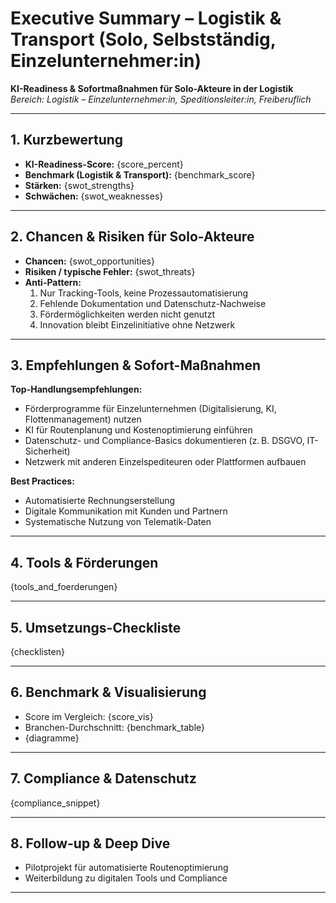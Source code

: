 # Executive Summary – Logistik & Transport (Solo, Selbstständig, Einzelunternehmer:in)

**KI-Readiness & Sofortmaßnahmen für Solo-Akteure in der Logistik**  
_Bereich: Logistik – Einzelunternehmer:in, Speditionsleiter:in, Freiberuflich_

---

## 1. Kurzbewertung

- **KI-Readiness-Score:** {score_percent}
- **Benchmark (Logistik & Transport):** {benchmark_score}
- **Stärken:** {swot_strengths}
- **Schwächen:** {swot_weaknesses}

---

## 2. Chancen & Risiken für Solo-Akteure

- **Chancen:** {swot_opportunities}
- **Risiken / typische Fehler:** {swot_threats}
- **Anti-Pattern:**  
  1. Nur Tracking-Tools, keine Prozessautomatisierung  
  2. Fehlende Dokumentation und Datenschutz-Nachweise  
  3. Fördermöglichkeiten werden nicht genutzt  
  4. Innovation bleibt Einzelinitiative ohne Netzwerk

---

## 3. Empfehlungen & Sofort-Maßnahmen

**Top-Handlungsempfehlungen:**  
- Förderprogramme für Einzelunternehmen (Digitalisierung, KI, Flottenmanagement) nutzen  
- KI für Routenplanung und Kostenoptimierung einführen  
- Datenschutz- und Compliance-Basics dokumentieren (z. B. DSGVO, IT-Sicherheit)  
- Netzwerk mit anderen Einzelspediteuren oder Plattformen aufbauen

**Best Practices:**  
- Automatisierte Rechnungserstellung  
- Digitale Kommunikation mit Kunden und Partnern  
- Systematische Nutzung von Telematik-Daten

---

## 4. Tools & Förderungen

{tools_and_foerderungen}

---

## 5. Umsetzungs-Checkliste

{checklisten}

---

## 6. Benchmark & Visualisierung

- Score im Vergleich: {score_vis}
- Branchen-Durchschnitt: {benchmark_table}
- {diagramme}

---

## 7. Compliance & Datenschutz

{compliance_snippet}

---

## 8. Follow-up & Deep Dive

- Pilotprojekt für automatisierte Routenoptimierung
- Weiterbildung zu digitalen Tools und Compliance

---
